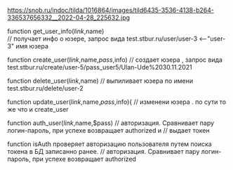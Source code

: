 https://snob.ru/indoc/tilda/1016864/images/tild6435-3536-4138-b264-336537656332__2022-04-28_225632.jpg

function get_user_info($link,$name)   
// получает инфо о юзере, запрос вида test.stbur.ru/user/user-3  <--"user-3" имя юзера


function create_user($link,$name,$pass,$info)
// создает юзера , запрос вида test.stbur.ru/create/user-5/pass_user5/Ulan-Ude%2030.11.2021

function delete_user($link,$name)
// выпиливает юзера по имени test.stbur.ru/delete/user-2
  

function update_user($link,$name,$pass,$info){
// изменени юзера . по сути то же что и create_user

function auth_user($link,$name,$pass)
// авторизация. Сравнивает пару логин-пароль, при успехе возвращает authorized и
// выдает токен

function isAuth проверяет авторизацию пользователя путем поиска токена в БД записанно ранее.
// авторизация. Сравнивает пару логин-пароль, при успехе возвращает authorized



